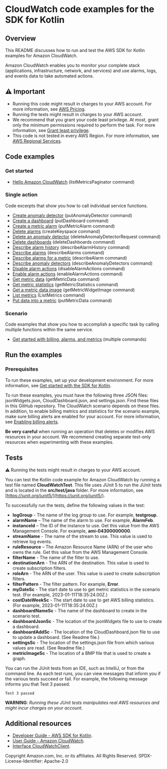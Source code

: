 # CloudWatch code examples for the SDK for Kotlin

## Overview
This README discusses how to run and test the AWS SDK for Kotlin examples for Amazon CloudWatch.

Amazon CloudWatch enables you to monitor your complete stack (applications, infrastructure, network, and services) and use alarms, logs, and events data to take automated actions. 

## ⚠️ Important
* Running this code might result in charges to your AWS account. For more information, see [AWS Pricing](https://aws.amazon.com/pricing/).
* Running the tests might result in charges to your AWS account.
* We recommend that you grant your code least privilege. At most, grant only the minimum permissions required to perform the task. For more information, see [Grant least privilege](https://docs.aws.amazon.com/IAM/latest/UserGuide/best-practices.html#grant-least-privilege). 
* This code is not tested in every AWS Region. For more information, see [AWS Regional Services](https://aws.amazon.com/about-aws/global-infrastructure/regional-product-services).

## Code examples

### Get started

- [Hello Amazon CloudWatch](https://github.com/awsdocs/aws-doc-sdk-examples/blob/main/kotlin/services/cloudwatch/src/main/kotlin/com/kotlin/cloudwatch/HelloService.kt) (listMetricsPaginator command)

### Single action

Code excerpts that show you how to call individual service functions.

- [Create anomaly detector](https://github.com/awsdocs/aws-doc-sdk-examples/blob/main/kotlin/services/cloudwatch/src/main/kotlin/com/kotlin/cloudwatch/CloudWatchScenario.kt)  (putAnomalyDetector command)
- [Create a dashboard](https://github.com/awsdocs/aws-doc-sdk-examples/blob/main/kotlin/services/cloudwatch/src/main/kotlin/com/kotlin/cloudwatch/CloudWatchScenario.kt)  (putDashboard command)
- [Create a metric alarm](https://github.com/awsdocs/aws-doc-sdk-examples/blob/main/kotlin/services/cloudwatch/src/main/kotlin/com/kotlin/cloudwatch/CloudWatchScenario.kt)  (putMetricAlarm command)
- [Delete alarms](https://github.com/awsdocs/aws-doc-sdk-examples/blob/main/kotlin/services/cloudwatch/src/main/kotlin/com/kotlin/cloudwatch/CloudWatchScenario.kt) (createKeyspace command)
- [Delete an anomaly detector](https://github.com/awsdocs/aws-doc-sdk-examples/blob/main/kotlin/services/cloudwatch/src/main/kotlin/com/kotlin/cloudwatch/CloudWatchScenario.kt)  (deleteAnomalyDetectorRequest command)
- [Delete dashboards](https://github.com/awsdocs/aws-doc-sdk-examples/blob/main/kotlin/services/cloudwatch/src/main/kotlin/com/kotlin/cloudwatch/CloudWatchScenario.kt)  (deleteDashboards command)
- [Describe alarm history](https://github.com/awsdocs/aws-doc-sdk-examples/blob/main/kotlin/services/cloudwatch/src/main/kotlin/com/kotlin/cloudwatch/CloudWatchScenario.kt)  (describeAlarmHistory command)
- [Describe alarms](https://github.com/awsdocs/aws-doc-sdk-examples/blob/main/kotlin/services/cloudwatch/src/main/kotlin/com/kotlin/cloudwatch/CloudWatchScenario.kt)  (describeAlarms command)
- [Describe alarms for a metric](https://github.com/awsdocs/aws-doc-sdk-examples/blob/main/kotlin/services/cloudwatch/src/main/kotlin/com/kotlin/cloudwatch/CloudWatchScenario.kt) (describeAlarm command)
- [Describe anomaly detectors](https://github.com/awsdocs/aws-doc-sdk-examples/blob/main/kotlin/services/cloudwatch/src/main/kotlin/com/kotlin/cloudwatch/CloudWatchScenario.kt)  (describeAnomalyDetectors command)
- [Disable alarm actions](https://github.com/awsdocs/aws-doc-sdk-examples/blob/main/kotlin/services/cloudwatch/src/main/kotlin/com/kotlin/cloudwatch/CloudWatchScenario.kt)  (disableAlarmActions command)
- [Enable alarm actions](https://github.com/awsdocs/aws-doc-sdk-examples/blob/main/kotlin/services/cloudwatch/src/main/kotlin/com/kotlin/cloudwatch/CloudWatchScenario.kt)  (enableAlarmActions command)
- [Get metric data](https://github.com/awsdocs/aws-doc-sdk-examples/blob/main/kotlin/services/cloudwatch/src/main/kotlin/com/kotlin/cloudwatch/CloudWatchScenario.kt)  (getMetricData command)
- [Get metric statistics](https://github.com/awsdocs/aws-doc-sdk-examples/blob/main/kotlin/services/cloudwatch/src/main/kotlin/com/kotlin/cloudwatch/CloudWatchScenario.kt)  (getMetricStatistics command)
- [Get a metric data image](https://github.com/awsdocs/aws-doc-sdk-examples/blob/main/kotlin/services/cloudwatch/src/main/kotlin/com/kotlin/cloudwatch/CloudWatchScenario.kt)  (getMetricWidgetImage command)
- [List metrics](https://github.com/awsdocs/aws-doc-sdk-examples/blob/main/kotlin/services/cloudwatch/src/main/kotlin/com/kotlin/cloudwatch/CloudWatchScenario.kt)  (ListMetrics command)
- [Put data into a metric](https://github.com/awsdocs/aws-doc-sdk-examples/blob/main/kotlin/services/cloudwatch/src/main/kotlin/com/kotlin/cloudwatch/CloudWatchScenario.kt)  (putMetricData command)


### Scenario 

Code examples that show you how to accomplish a specific task by calling multiple functions within the same service.

- [Get started with billing, alarms, and metrics](https://github.com/awsdocs/aws-doc-sdk-examples/blob/main/kotlin/services/cloudwatch/src/main/kotlin/com/kotlin/cloudwatch/CloudWatchScenario.kt)  (multiple commands)

## Run the examples

### Prerequisites

To run these examples, set up your development environment. For more information, 
see [Get started with the SDK for Kotlin](https://docs.aws.amazon.com/sdk-for-kotlin/latest/developer-guide/setup.html). 

To run these examples, you must have the following three JSON files: jsonWidgets.json, CloudDashboard.json, and settings.json. Find these files in this GitHub repository. The CloudWatch scenario depends on these files. In addition, to enable billing metrics and statistics for the scenario example, make sure billing alerts are enabled for your account. For more information, see [Enabling billing alerts](https://docs.aws.amazon.com/AmazonCloudWatch/latest/monitoring/monitor_estimated_charges_with_cloudwatch.html#turning_on_billing_metrics).

  **Be very careful** when running an operation that deletes or modifies AWS resources in your account. We recommend creating separate test-only resources when experimenting with these examples.

 ## Tests
 
 ⚠️ Running the tests might result in charges to your AWS account.

You can test the Kotlin code example for Amazon CloudWatch by running a test file named **CloudWatchTest**. This file uses JUnit 5 to run the JUnit tests and is located in the **src/test/java** folder. For more information, see [https://junit.org/junit5/](https://junit.org/junit5/).

To successfully run the tests, define the following values in the test:

- **logGroup** - The name of the log group to use. For example, **testgroup**.
- **alarmName** – The name of the alarm to use. For example, **AlarmFeb**.
- **instanceId** – The ID of the instance to use. Get this value from the AWS Management Console. For example, **ami-04300000000**.
- **streamName** - The name of the stream to use. This value is used to retrieve log events.
- **ruleResource** – The Amazon Resource Name (ARN) of the user who owns the rule. Get this value from the AWS Management Console.  
-  **filterName**  - The name of the filter to use.
- **destinationArn** - The ARN of the destination. This value is used to create subscription filters.
- **roleArn** - The ARN of the user. This value is used to create subscription filters.
- **filterPattern** - The filter pattern. For example, **Error**.
- **myDateSc** - The start date to use to get metric statistics in the scenario test. (For example, 2023-01-11T18:35:24.00Z.) 
- **costDateWeekSc** - The start date to use to get AWS billing statistics. (For example, 2023-01-11T18:35:24.00Z.) 
- **dashboardNameSc** - The name of the dashboard to create in the scenario test. 
- **dashboardJsonSc** - The location of the jsonWidgets file to use to create a dashboard. 
- **dashboardAddSc** - The location of the CloudDashboard.json file to use to update a dashboard. (See Readme file.) 
- **settingsSc** - The location of the settings.json file from which various values are read. (See Readme file.) 
- **metricImageSc** - The location of a BMP file that is used to create a graph.  

You can run the JUnit tests from an IDE, such as IntelliJ, or from the command line. As each test runs, you can view messages that inform you if the various tests succeed or fail. For example, the following message informs you that Test 3 passed.

	Test 3 passed

**WARNING**: _Running these JUnit tests manipulates real AWS resources and might incur charges on your account._

## Additional resources
* [Developer Guide - AWS SDK for Kotlin](https://docs.aws.amazon.com/sdk-for-kotlin/latest/developer-guide/setup.html).
* [User Guide - Amazon CloudWatch](https://docs.aws.amazon.com/AmazonCloudWatch/latest/monitoring/WhatIsCloudWatch.html).
* [Interface CloudWatchClient](https://sdk.amazonaws.com/kotlin/api/latest/cloudwatch/aws.sdk.kotlin.services.cloudwatch/index.html).

Copyright Amazon.com, Inc. or its affiliates. All Rights Reserved. SPDX-License-Identifier: Apache-2.0
